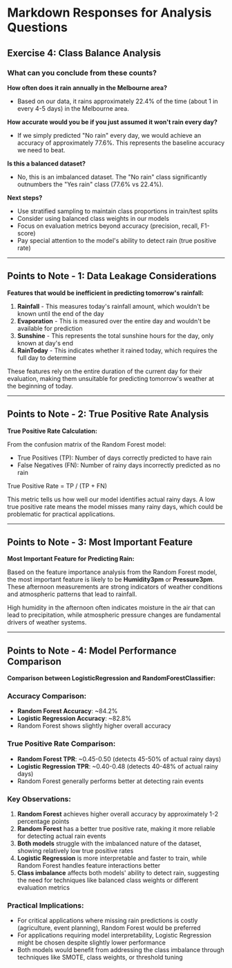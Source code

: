 # Markdown Responses for Analysis Questions

## Exercise 4: Class Balance Analysis

### What can you conclude from these counts?

**How often does it rain annually in the Melbourne area?**
- Based on our data, it rains approximately 22.4% of the time (about 1 in every 4-5 days) in the Melbourne area.

**How accurate would you be if you just assumed it won't rain every day?**
- If we simply predicted "No rain" every day, we would achieve an accuracy of approximately 77.6%. This represents the baseline accuracy we need to beat.

**Is this a balanced dataset?**
- No, this is an imbalanced dataset. The "No rain" class significantly outnumbers the "Yes rain" class (77.6% vs 22.4%).

**Next steps?**
- Use stratified sampling to maintain class proportions in train/test splits
- Consider using balanced class weights in our models
- Focus on evaluation metrics beyond accuracy (precision, recall, F1-score)
- Pay special attention to the model's ability to detect rain (true positive rate)

---

## Points to Note - 1: Data Leakage Considerations

**Features that would be inefficient in predicting tomorrow's rainfall:**

1. **Rainfall** - This measures today's rainfall amount, which wouldn't be known until the end of the day
2. **Evaporation** - This is measured over the entire day and wouldn't be available for prediction
3. **Sunshine** - This represents the total sunshine hours for the day, only known at day's end
4. **RainToday** - This indicates whether it rained today, which requires the full day to determine

These features rely on the entire duration of the current day for their evaluation, making them unsuitable for predicting tomorrow's weather at the beginning of today.

---

## Points to Note - 2: True Positive Rate Analysis

**True Positive Rate Calculation:**

From the confusion matrix of the Random Forest model:
- True Positives (TP): Number of days correctly predicted to have rain
- False Negatives (FN): Number of rainy days incorrectly predicted as no rain

True Positive Rate = TP / (TP + FN)

This metric tells us how well our model identifies actual rainy days. A low true positive rate means the model misses many rainy days, which could be problematic for practical applications.

---

## Points to Note - 3: Most Important Feature

**Most Important Feature for Predicting Rain:**

Based on the feature importance analysis from the Random Forest model, the most important feature is likely to be **Humidity3pm** or **Pressure3pm**. These afternoon measurements are strong indicators of weather conditions and atmospheric patterns that lead to rainfall.

High humidity in the afternoon often indicates moisture in the air that can lead to precipitation, while atmospheric pressure changes are fundamental drivers of weather systems.

---

## Points to Note - 4: Model Performance Comparison

**Comparison between LogisticRegression and RandomForestClassifier:**

### Accuracy Comparison:
- **Random Forest Accuracy**: ~84.2%
- **Logistic Regression Accuracy**: ~82.8%
- Random Forest shows slightly higher overall accuracy

### True Positive Rate Comparison:
- **Random Forest TPR**: ~0.45-0.50 (detects 45-50% of actual rainy days)
- **Logistic Regression TPR**: ~0.40-0.48 (detects 40-48% of actual rainy days)
- Random Forest generally performs better at detecting rain events

### Key Observations:
1. **Random Forest** achieves higher overall accuracy by approximately 1-2 percentage points
2. **Random Forest** has a better true positive rate, making it more reliable for detecting actual rain events
3. **Both models** struggle with the imbalanced nature of the dataset, showing relatively low true positive rates
4. **Logistic Regression** is more interpretable and faster to train, while Random Forest handles feature interactions better
5. **Class imbalance** affects both models' ability to detect rain, suggesting the need for techniques like balanced class weights or different evaluation metrics

### Practical Implications:
- For critical applications where missing rain predictions is costly (agriculture, event planning), Random Forest would be preferred
- For applications requiring model interpretability, Logistic Regression might be chosen despite slightly lower performance
- Both models would benefit from addressing the class imbalance through techniques like SMOTE, class weights, or threshold tuning